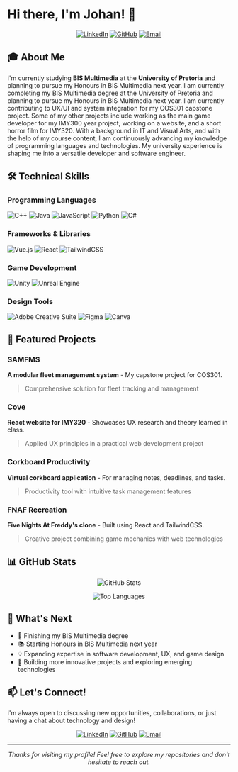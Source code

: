 # Hi there, I'm Johan! 👋

<div align="center">

[![LinkedIn](https://img.shields.io/badge/LinkedIn-0077B5?style=for-the-badge&logo=linkedin&logoColor=white)](https://www.linkedin.com/in/nicolaas-jansen-van-rensburg-202629363/)
[![GitHub](https://img.shields.io/badge/GitHub-100000?style=for-the-badge&logo=github&logoColor=white)](https://github.com/22590732)
[![Email](https://img.shields.io/badge/Email-D14836?style=for-the-badge&logo=gmail&logoColor=white)](mailto:u22590732@tuks.co.za)

</div>

## 🎓 About Me

I'm currently studying **BIS Multimedia** at the **University of Pretoria** and planning to pursue my Honours in BIS Multimedia next year. I am currently completing my BIS Multimedia degree at the University of Pretoria and planning to pursue my Honours in BIS Multimedia next year. I am currently contributing to UX/UI and system integration for my COS301 capstone project. Some of my other projects include working as the main game developer for my IMY300 year project, working on a website, and a short horror film for IMY320. With a background in IT and Visual Arts, and with the help of my course content, I am continuously advancing my knowledge of programming languages and technologies. My university experience is shaping me into a versatile developer and software engineer.

## 🛠️ Technical Skills

### Programming Languages
![C++](https://img.shields.io/badge/C%2B%2B-00599C?style=flat-square&logo=c%2B%2B&logoColor=white)
![Java](https://img.shields.io/badge/Java-ED8B00?style=flat-square&logo=openjdk&logoColor=white)
![JavaScript](https://img.shields.io/badge/JavaScript-F7DF1E?style=flat-square&logo=javascript&logoColor=black)
![Python](https://img.shields.io/badge/Python-3776AB?style=flat-square&logo=python&logoColor=white)
![C#](https://img.shields.io/badge/C%23-239120?style=flat-square&logo=c-sharp&logoColor=white)

### Frameworks & Libraries
![Vue.js](https://img.shields.io/badge/Vue.js-35495E?style=flat-square&logo=vue.js&logoColor=4FC08D)
![React](https://img.shields.io/badge/React-20232A?style=flat-square&logo=react&logoColor=61DAFB)
![TailwindCSS](https://img.shields.io/badge/Tailwind_CSS-38B2AC?style=flat-square&logo=tailwind-css&logoColor=white)

### Game Development
![Unity](https://img.shields.io/badge/Unity-100000?style=flat-square&logo=unity&logoColor=white)
![Unreal Engine](https://img.shields.io/badge/Unreal_Engine-313131?style=flat-square&logo=unreal-engine&logoColor=white)

### Design Tools
![Adobe Creative Suite](https://img.shields.io/badge/Adobe%20Creative%20Suite-DA1F26?style=flat-square&logo=Adobe%20Creative%20Suite&logoColor=white)
![Figma](https://img.shields.io/badge/Figma-F24E1E?style=flat-square&logo=figma&logoColor=white)
![Canva](https://img.shields.io/badge/Canva-00C4CC?style=flat-square&logo=canva&logoColor=white)

## 📂 Featured Projects

### SAMFMS
**A modular fleet management system** - My capstone project for COS301.
> Comprehensive solution for fleet tracking and management

### Cove
**React website for IMY320** - Showcases UX research and theory learned in class.
> Applied UX principles in a practical web development project

### Corkboard Productivity
**Virtual corkboard application** - For managing notes, deadlines, and tasks.
> Productivity tool with intuitive task management features

### FNAF Recreation
**Five Nights At Freddy's clone** - Built using React and TailwindCSS.
> Creative project combining game mechanics with web technologies

## 📊 GitHub Stats

<div align="center">

![GitHub Stats](https://github-readme-stats.vercel.app/api?username=22590732&show_icons=true&theme=radical&hide_border=true)

![Top Languages](https://github-readme-stats.vercel.app/api/top-langs/?username=22590732&layout=compact&theme=radical&hide_border=true)

</div>

## 🌱 What's Next

- 🎯 Finishing my BIS Multimedia degree
- 📚 Starting Honours in BIS Multimedia next year
- 💡 Expanding expertise in software development, UX, and game design
- 🚀 Building more innovative projects and exploring emerging technologies

## 📫 Let's Connect!

I'm always open to discussing new opportunities, collaborations, or just having a chat about technology and design!

<div align="center">

[![LinkedIn](https://img.shields.io/badge/LinkedIn-0077B5?style=for-the-badge&logo=linkedin&logoColor=white)](https://www.linkedin.com/in/nicolaas-jansen-van-rensburg-202629363/)
[![GitHub](https://img.shields.io/badge/Portfolio-GitHub-100000?style=for-the-badge&logo=github&logoColor=white)](https://github.com/22590732)
[![Email](https://img.shields.io/badge/Email-u22590732@tuks.co.za-D14836?style=for-the-badge&logo=gmail&logoColor=white)](mailto:u22590732@tuks.co.za)

</div>

---

<div align="center">
  <i>Thanks for visiting my profile! Feel free to explore my repositories and don't hesitate to reach out.</i>
</div>
